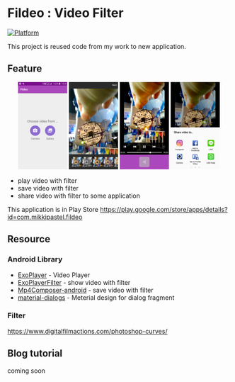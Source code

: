 # Fildeo : Video Filter

[![Platform](https://img.shields.io/badge/platform-android-green.svg)](http://developer.android.com/index.html)

This project is reused code from my work to new application.

## Feature

<p align="center">
<img src="screencapture/01_main.png" width="22%">
<img src="screencapture/02_filter.png" width="22%">
<img src="screencapture/03_share.png" width="22%">
<img src="screencapture/04_share.png" width="22%">
</p>

- play video with filter
- save video with filter
- share video with filter to some application

This application is in Play Store
https://play.google.com/store/apps/details?id=com.mikkipastel.fildeo

## Resource

### Android Library
* [ExoPlayer](https://github.com/google/ExoPlayer) - Video Player
* [ExoPlayerFilter](https://github.com/MasayukiSuda/ExoPlayerFilter) - show video with filter
* [Mp4Composer-android](https://github.com/MasayukiSuda/Mp4Composer-android) - save video with filter
* [material-dialogs](https://github.com/afollestad/material-dialogs) - Meterial design for dialog fragment

### Filter
https://www.digitalfilmactions.com/photoshop-curves/

## Blog tutorial
coming soon
